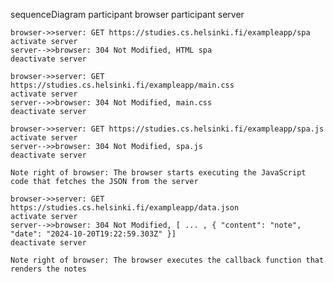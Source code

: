 sequenceDiagram
    participant browser
    participant server

    browser->>server: GET https://studies.cs.helsinki.fi/exampleapp/spa
    activate server
    server-->>browser: 304 Not Modified, HTML spa
    deactivate server

    browser->>server: GET https://studies.cs.helsinki.fi/exampleapp/main.css
    activate server
    server-->>browser: 304 Not Modified, main.css
    deactivate server

    browser->>server: GET https://studies.cs.helsinki.fi/exampleapp/spa.js
    activate server
    server-->>browser: 304 Not Modified, spa.js
    deactivate server

    Note right of browser: The browser starts executing the JavaScript code that fetches the JSON from the server

    browser->>server: GET https://studies.cs.helsinki.fi/exampleapp/data.json
    activate server
    server-->>browser: 304 Not Modified, [ ... , { "content": "note", "date": "2024-10-20T19:22:59.303Z" }]
    deactivate server

    Note right of browser: The browser executes the callback function that renders the notes